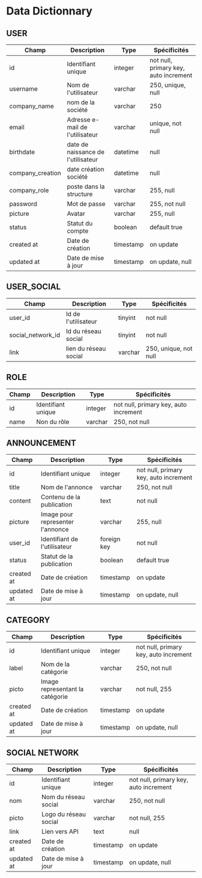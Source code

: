 # Data Dictionnary

## USER

Champ|Description|Type|Spécificités|
-|-|-|-|
id| Identifiant unique|integer| not null, primary key, auto increment
username|Nom de l'utilisateur|varchar |250, unique, null
company_name |nom de la société|varchar|250| null
email|Adresse e-mail de l'utilisateur|varchar| unique, not null
birthdate|date de naissance de l'utilisateur|datetime| null
company_creation |date création société |datetime | null
company_role |poste dans la structure | varchar | 255, null
password|Mot de passe|varchar|255, not null
picture|Avatar|varchar|255, null|
status|Statut du compte|boolean|default true|
created at|Date de création|timestamp|on update|
updated at|Date de mise à jour|timestamp|on update, null|

## USER_SOCIAL

Champ|Description|Type|Spécificités|
-|-|-|-|
user_id| Id de l'utilisateur| tinyint|not null
social_network_id|Id du réseau social |tinyint |not null
link|lien du réseau social|varchar |250, unique, not null

## ROLE

Champ|Description|Type|Spécificités|
-|-|-|-|
id| Identifiant unique|integer| not null, primary key, auto increment
name|Non du rôle|varchar |250, not null

## ANNOUNCEMENT

Champ|Description|Type|Spécificités|
-|-|-|-|
id| Identifiant unique|integer| not null, primary key, auto increment
title|Nom de l'annonce|varchar |250, not null
content |Contenu de la publication|text | not null
picture|Image pour representer l'annonce|varchar|255, null|
user_id |Identifiant de l'utilisateur| foreign key | not null
status|Statut de la publication|boolean|default true|
created at|Date de création|timestamp|on update|
updated at|Date de mise à jour|timestamp|on update, null|

## CATEGORY

Champ|Description|Type|Spécificités|
-|-|-|-|
id| Identifiant unique|integer| not null, primary key, auto increment
label|Nom de la catégorie|varchar |250, not null
picto |Image representant la catégorie|varchar | not null, 255
created at|Date de création|timestamp|on update|
updated at|Date de mise à jour|timestamp|on update, null|

## SOCIAL NETWORK

Champ|Description|Type|Spécificités|
-|-|-|-|
id| Identifiant unique|integer| not null, primary key, auto increment
nom|Nom du réseau social |varchar |250, not null
picto |Logo du réseau social|varchar | not null, 255
link |Lien vers API |text | null
created at|Date de création|timestamp|on update|
updated at|Date de mise à jour|timestamp|on update, null |
